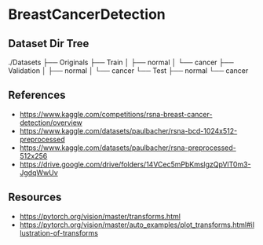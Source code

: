 # BreastCancerDetection


## Dataset Dir Tree

./Datasets
├── Originals
├── Train
│   ├── normal
│   └── cancer
├── Validation
│   ├── normal
│   └── cancer
└── Test
    ├── normal
    └── cancer


## References

- https://www.kaggle.com/competitions/rsna-breast-cancer-detection/overview
- https://www.kaggle.com/datasets/paulbacher/rsna-bcd-1024x512-preprocessed
- https://www.kaggle.com/datasets/paulbacher/rsna-preprocessed-512x256
- https://drive.google.com/drive/folders/14VCec5mPbKmslgzQpVlT0m3-JgdqWwUv


## Resources

- https://pytorch.org/vision/master/transforms.html
- https://pytorch.org/vision/master/auto_examples/plot_transforms.html#illustration-of-transforms